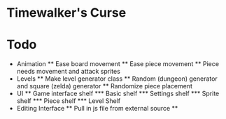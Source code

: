 # Timewalker's Curse

# Todo

* Animation
** Ease board movement
** Ease piece movement
** Piece needs movement and attack sprites
* Levels
** Make level generator class
** Random (dungeon) generator and square (zelda) generator
** Randomize piece placement
* UI
** Game interface shelf
*** Basic shelf
*** Settings shelf
*** Sprite shelf
*** Piece shelf
*** Level Shelf
* Editing Interface
** Pull in js file from external source
** 
